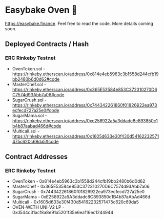 # Easybake Oven 🍰

https://easybake.finance. Feel free to read the code. More details coming soon.

## Deployed Contracts / Hash

### ERC Rinkeby Testnet

- OvenToken.sol - https://rinkeby.etherscan.io/address/0x814e4eb5963c3b1558d244cfb19bb2480b6d0d62#code
- MasterChef.sol - https://rinkeby.etherscan.io/address/0x365E53584e853C372310270D6C7574d93Abb7a06#code
- SugarCrush.sol - https://rinkeby.etherscan.io/address/0x744342261860f01826922ea973ecfecd727a25e0#code
- SugarMama.sol - https://rinkeby.etherscan.io/address/0xe258922a5a3ddadc8c893850c1b4b87aabad466d#code
- Multicall.sol - https://rinkeby.etherscan.io/address/0x1605d633e30f430d54162232571475c620c69da5#code

## Contract Addresses

### ERC Rinkeby Testnet
- OvenToken - 0x814e4eb5963c3b1558d244cfb19bb2480b6d0d62
- MasterChef - 0x365E53584e853C372310270D6C7574d93Abb7a06
- SugarCrush - 0x744342261860f01826922ea973ecfecd727a25e0
- SugarMama - 0xE258922a5A3ddadc8C893850c1B4b87aAbAd466d
- Multicall - 0x1605d633e30f430d54162232571475c620c69da5
- OVEN-WETH UNI-V2 LP - 0xd544c31acf8a8e91a5201f35e6eaf16ec1244944
